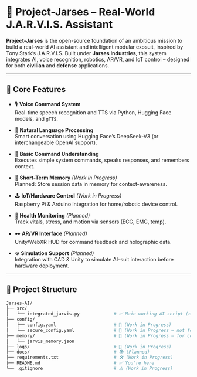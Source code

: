 # 🧠 Project-Jarses – Real-World J.A.R.V.I.S. Assistant

**Project-Jarses** is the open-source foundation of an ambitious mission to build a real-world AI assistant and intelligent modular exosuit, inspired by Tony Stark’s J.A.R.V.I.S. Built under **Jarses Industries**, this system integrates AI, voice recognition, robotics, AR/VR, and IoT control – designed for both **civilian** and **defense** applications.

---

## 🔧 Core Features

- 🎙️ **Voice Command System**  
  Real-time speech recognition and TTS via Python, Hugging Face models, and `gTTS`.

- 🧠 **Natural Language Processing**  
  Smart conversation using Hugging Face’s DeepSeek-V3 (or interchangeable OpenAI support).

- 💬 **Basic Command Understanding**  
  Executes simple system commands, speaks responses, and remembers context.

- 💾 **Short-Term Memory** *(Work in Progress)*  
  Planned: Store session data in memory for context-awareness.

- 🕹️ **IoT/Hardware Control** *(Work in Progress)*  
  Raspberry Pi & Arduino integration for home/robotic device control.

- 🧬 **Health Monitoring** *(Planned)*  
  Track vitals, stress, and motion via sensors (ECG, EMG, temp).

- 🕶️ **AR/VR Interface** *(Planned)*  
  Unity/WebXR HUD for command feedback and holographic data.

- ⚙️ **Simulation Support** *(Planned)*  
  Integration with CAD & Unity to simulate AI–suit interaction before hardware deployment.

---

## 📁 Project Structure

```bash
Jarses-AI/
├── src/
│   └── integrated_jarvis.py             # ✅ Main working AI script (current version)
├── config/
│   ├── config.yaml                      # 🔧 (Work in Progress)
│   └── secure_config.yaml               # 🔐 (Work in Progress – not for GitHub)
├── memory/                              # 🧠 (Work in Progress – for context memory)
│   └── jarvis_memory.json
├── logs/                                # 📜 (Work in Progress)
├── docs/                                # 📚 (Planned)
├── requirements.txt                     # 🛠️ (Work in Progress)
├── README.md                            # ✅ You're here
└── .gitignore                           # ⚠️ (Work in Progress)
